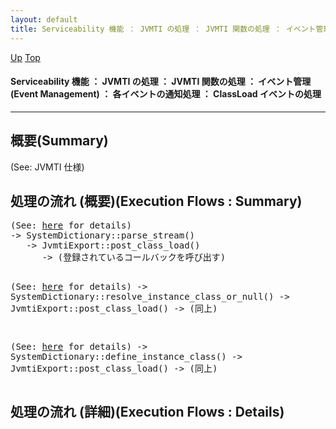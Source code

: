 ```yaml
---
layout: default
title: Serviceability 機能 ： JVMTI の処理 ： JVMTI 関数の処理 ： イベント管理 (Event Management) ： 各イベントの通知処理 ： ClassLoad イベントの処理
---
```

[Up](no29359PS.html) [Top](../index.html)

#### Serviceability 機能 ： JVMTI の処理 ： JVMTI 関数の処理 ： イベント管理 (Event Management) ： 各イベントの通知処理 ： ClassLoad イベントの処理

--- 
## 概要(Summary)
(See: JVMTI 仕様)

## 処理の流れ (概要)(Execution Flows : Summary)
<div class="flow-abst"><pre>
(See: <a href="noIvSV0NZj.html">here</a> for details)
-&gt; SystemDictionary::parse_stream()
   -&gt; JvmtiExport::post_class_load()
      -&gt; (登録されているコールバックを呼び出す)

(See: <a href="noIvSV0NZj.html">here</a> for details)
-&gt; SystemDictionary::resolve_instance_class_or_null()
   -&gt; JvmtiExport::post_class_load()
      -&gt; (同上)

(See: <a href="noIvSV0NZj.html">here</a> for details)
-&gt; SystemDictionary::define_instance_class()
   -&gt; JvmtiExport::post_class_load()
      -&gt; (同上)
</pre></div>

## 処理の流れ (詳細)(Execution Flows : Details)






